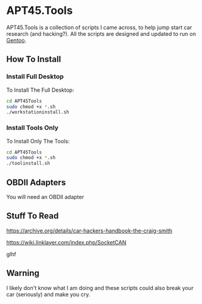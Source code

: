 # APT45.Tools

APT45.Tools is a collection of scripts I came across, to help jump start car research (and hacking?). All the scripts are designed and updated to run on [Gentoo](https://gentoo.org).

## How To Install

### Install Full Desktop

To Install The Full Desktop:

```bash
cd APT45Tools
sudo chmod +x *.sh
./workstationinstall.sh
```

### Install Tools Only

To Install Only The Tools:

```bash
cd APT45Tools
sudo chmod +x *.sh
./toolinstall.sh
```

## OBDII Adapters

You will need an OBDII adapter


## Stuff To Read

https://archive.org/details/car-hackers-handbook-the-craig-smith

https://wiki.linklayer.com/index.php/SocketCAN 

glhf

## Warning

I likely don't know what I am doing and these scripts could also break your car (seriously) and make you cry.
